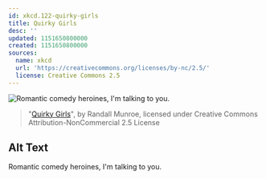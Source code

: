 ```yaml
---
id: xkcd.122-quirky-girls
title: Quirky Girls
desc: ''
updated: 1151650800000
created: 1151650800000
sources:
  name: xkcd
  url: 'https://creativecommons.org/licenses/by-nc/2.5/'
  license: Creative Commons 2.5
---
```

![Romantic comedy heroines, I'm talking to you.](https://imgs.xkcd.com/comics/quirky_girls.png)
> "[Quirky Girls](https://xkcd.com/122/)", by Randall Munroe, licensed under Creative Commons Attribution-NonCommercial 2.5 License

## Alt Text
Romantic comedy heroines, I'm talking to you.
